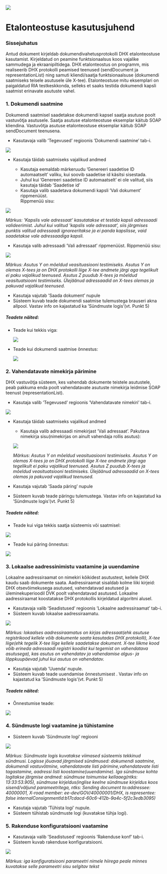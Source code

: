 ![](../img/EL_struktuuri-_ja_investeerimisfondid_horisontaalne.jpg)

# Etalonteostuse kasutusjuhend

### Sissejuhatus
Antud dokument kirjeldab dokumendivahetusprotokolli DHX etalonteostuse kasutamist. Kirjeldatud on peamine funktsionaalsus koos vajalike sammudega ja ekraanipiltidega.
DHX etalonteostus on programm, mis realiseerib DHX protokolli peamised teenused (sendDocument ja representationList) ning samuti kliendi/saatja funktsionaalsuse (dokumendi saatmiseks teisele asutusele üle X-tee). Etalonteostuse mitu eksemplari on paigaldatud RIA testkeskkonda, selleks et saaks testida dokumendi kapsli saatmist erinavate asutuste vahel.  


### 1. Dokumendi saatmine
Dokumendi saatmisel saadetakse dokumendi kapsel saatja asutuse poolt vastuvõtja asutusele. Saatja asutuse etalonteostuse eksemplar käitub SOAP kliendina. Vastuvõtja asutuse etalonteostuse eksemplar käitub SOAP sendDocument teenusena.

* Kasutavaja valib ’Tegevused’ regioonis ’Dokumendi saatmine’  tab-i.

![](../img/kasutusjuhend/send_doc_tab.jpg)

* Kasutaja täidab saatmiseks vajalikud andmed

    * Kasutaja eemaldab  märkeruudu  ’Genereeri saadetise ID automaatselt’ valiku, kui soovib saadetise id käsitsi sisestada.
    * Juhul kui ’Genereeri saadetise ID automaatselt’ ei ole valitud, siis kasutaja täidab ’Saadetise id’
    * Kasutaja valib saadetava dokumendi kapsli ’Vali dokument’ rippmenüüst.  
Rippmenüü sisu:

![](../img/kasutusjuhend/doc.jpg)

  *Märkus:  ’Kapslis vale adressaat’ kasutatakse et testida kapsli adressaadi valideerimist. Juhul kui valitud  ’kapslis vale adressaat’, siis järgmises punktis valitud adressaadi ignoreeritakse ja ei panda kapslisse, vaid saadetakse vale adressaadiga kapsli.*
  * Kasutaja valib adressaadi ’Vali adressaat’ rippmenüüst. Rippmenüü sisu:
  
  ![](../img/kasutusjuhend/doc_adressee.jpg)

  *Märkus: Asutus Y on mõeldud veasituasiooni testimiseks. Asutus Y on olemas X-tees ja on DHX protokolli liige X-tee andmete järgi aga tegelikult ei paku vajalikud teenused. Asutus Z puudub X-tees ja mõeldud veasituatsiooni testimiseks. Ülejäänud adressaadid on X-tees olemas ja pakuvad vajalikud teenused.*
   
* Kasutaja vajutab  ’Saada dokument’ nupule
* Süsteem kuvab teade dokumendi saatmise tulemustega brauseri akna allpool.  Vastav info on kajastatud ka ’Sündmuste logis’(vt.  Punkt  5)

##### Teadete näited:
  
* Teade kui tekkis viga:

  ![](../img/kasutusjuhend/doc_result_error.jpg)
  
* Teade kui dokumendi saatmise õnnestus:

  ![](../img/kasutusjuhend/doc_result_success.jpg)

### 2. Vahendatavate nimekirja pärimine
DHX vastuvõtja süsteem, kes vahendab dokumente teistele asutustele, peab pakkuma enda poolt vahendatavate asutuste nimekirja leidmise SOAP teenust (representationList). 

* Kasutaja valib ’Tegevused’ regioonis ’Vahendatavate nimekiri’  tab-i.

![](../img/kasutusjuhend/representation_tab.jpg)

* Kasutaja täidab saatmiseks vajalikud andmed

    *  Kasutaja valib adressaadi nimekirjast ’Vali adressaat’. Pakutava nimekirja sisu(nimekirjas on ainult vahendaja rollis asutus):
    
  ![](../img/kasutusjuhend/repr_adressee.jpg)
  
  *Märkus: Asutus Y on mõeldud veasituasiooni testimiseks. Asutus Y on olemas X-tees ja on DHX protokolli liige X-tee andmete järgi aga tegelikult ei paku vajalikud teenused. Asutus Z puudub X-tees ja mõeldud veasituatsiooni testimiseks. Ülejäänud adressaadid on X-tees olemas ja pakuvad vajalikud teenused.*
* Kasutaja vajutab  ’Saada päring’ nupule
* Süsteem kuvab teade päringu tulemustega.  Vastav info on kajastatud ka ’Sündmuste logis’(vt.  Punkt  5)

##### Teadete näited:

* Teade kui viga tekkis saatja süsteemis või saatmisel:

![](../img/kasutusjuhend/repr_result_error.jpg)

* Teade kui päring  õnnestus:

![](../img/kasutusjuhend/repr_result_success.jpg)

### 3. Lokaalse aadressinimistu vaatamine ja uuendamine
Lokaalne aadressiraamat on nimekiri kõikidest asutustest, kellele DHX kaudu saab dokumente saata. Aadressiraamat sisaldab kolme liiki kirjeid: DHX otsevõimekusega asutused, vahendatavad asutused ja üleminekuperioodil DVK poolt vahendatavad asutused. Lokaalne aadressiraamat koostatakse DHX protokollis kirjeldatud algoritmi alusel.
* Kasutavaja valib ’Seadistused’ regioonis  ’Lokaalne aadressiraamat’  tab-i.
* Süsteem kuvab lokaalse aadressiraamatu.

![](../img/kasutusjuhend/adr_tab.jpg)
  
  *Märkus: lokaalses aadressiraamatus on kirjas adressaat(ehk asutuse registrikood kellele võib dokumente saata kasutades DHX protokolli), X-tee liige(ehk tegelik X-tee liige kellele saadetakse dokument. X-tee liikme kood võib erineda adressaadi registri koodist kui tegemist on vahendatava asutusega), kas asutus on vahendatav ja vahendamise algus- ja lõppkuupäevad juhul kui asutus on vahendatav.*
* Kasutaja vajutab ’Uuenda’ nupule.
* Süsteem kuvab teade uuendamise õnnestumisest .  Vastav info on kajastatud ka ’Sündmuste logis’(vt.  Punkt  5)
##### Teadete näited:
* Õnnestumise teade:

![](../img/kasutusjuhend/adr_result_success.jpg)

### 4. Sündmuste logi vaatamine ja tühistamine
* Süsteem kuvab ’Sündmuste logi’ regiooni

![](../img/kasutusjuhend/log.jpg)

  *Märkus:  Sündmuste logis kuvatakse viimased süsteemis tekkinud sündmusi. Logisse jõuavad järgmised sündmused: dokumendi saatmine, dokumendi vastuvõtmine,  vahendatavate listi pärimine,vahendatavate listi tagastamine, aadressi listi koostamine(uuendamine). Iga sündmuse kohta logitakse järgmise andmed: sündmuse toimumise kellaaeg(ntks: 13:33:53.905), sündmuse kirjeldus(inglise keelne sündmuse kirjeldus koos sisend/väljund parameetritega, ntks: Sending document to:addressee: 40000001, X-road member: ee-dev/GOV/40000001/DHX, is representee: false internalConsignmentId:b17cdacd-60c6-412b-9a4c-5f2c3edb3095)*
* Kasutaja vajutab ’Tühista logi’ nupule.
* Süsteem tühistab sündmuste logi (kuvatakse tühja logi).

###  5. Rakenduse konfiguratsiooni vaatamine
* Kasutavaja valib ’Seadistused’ regioonis  ’Rakenduse konf’  tab-i.
* Süsteem kuvab rakenduse konfiguratsiooni.

![](../img/kasutusjuhend/conf_tab.jpg)

  *Märkus: iga konfiguratsiooni parameetri nimele hiirega peale minnes kuvatakse selle parameetri sisu selgitav tekst*

